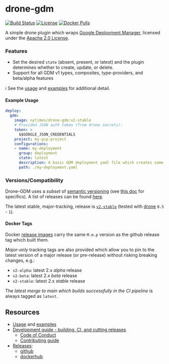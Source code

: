 # drone-gdm

[![Build Status](https://travis-ci.org/NYTimes/drone-gdm.svg?branch=main)](https://travis-ci.org/NYTimes/drone-gdm)
[![License](https://img.shields.io/badge/License-Apache%202.0-blue.svg)](./LICENSE.md)
[![Docker Pulls](https://img.shields.io/docker/pulls/nytimes/drone-gdm)](https://hub.docker.com/r/nytimes/drone-gdm)

A simple drone plugin which wraps [Google Deployment Manager](https://cloud.google.com/deployment-manager/docs/), licensed under the [Apache 2.0 License](./LICENSE.md).

### Features
 * Set the desired `state` (absent, present, or latest) and the plugin determines whether to create, update, or delete.
 * Support for all GDM v1 types, composites, type-providers, and beta/alpha features

:information_source: See the [usage](./doc/USAGE.md) and [examples](./doc/EXAMPLES.md) for additional detail.

#### Example Usage

```yaml
deploy:
  gdm:
    image: nytimes/drone-gdm:v2-stable
    # Provided JSON auth token (from drone secrets):
    token: >
      $$GOOGLE_JSON_CREDENTIALS
    project: my-gcp-project
    configurations:
    - name: my-deployment
      group: deployment
      state: latest
      description: A basic GDM deployment yaml file which creates some resources
      path: ./my-deployment.yaml

```


### Versions/Compatibility

Drone-GDM uses a _subset_ of [semantic versioning](https://semver.org/) (see [this doc](./doc/MAINTAINING.md) for specifics).
A list of releases can be found [here](https://github.com/nytimes/drone-gdm/releases).

The latest stable, major-tracking, release is [`v2-stable`](https://hub.docker.com/r/nytimes/drone-gdm/tags)
(tested with [drone](https://drone.io/) `0.5` - `1`).

#### Docker Tags

Docker [release images](https://hub.docker.com/r/nytimes/drone-gdm/tags/)
carry the same `M.m.p` version as the github release tag which built them.

_Major-only_ tracking tags are also provided which allow you to pin to the latest
version of a major release (or pre-release) without risking breaking changes, e.g.:
* `v2-alpha`: latest 2.x _alpha_ release
* `v2-beta`: latest 2.x _beta_ release
* `v2-stable`: latest 2.x _stable_ release

The _latest merge to main which builds successfully in the CI pipeline_ is always tagged as `latest`.

## Resources
 - [Usage](./doc/USAGE.md) and [examples](./doc/EXAMPLES.md)
 - [Development guide - building, CI, and cutting releases](./doc/DEVELOPMENT.md)
   - [Code of Conduct](./CODE_OF_CONDUCT.md)
   - [Contributing guide](./CONTRIBUTING.md)
 - [Releases](./CHANGELOG.md):
   - [github](https://github.com/NYTimes/drone-gdm/releases)
   - [dockerhub](https://hub.docker.com/r/nytimes/drone-gdm/tags/)

